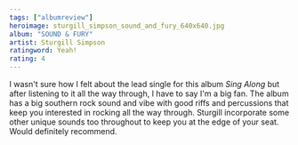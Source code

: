 ```yaml
---
tags: ["albumreview"]
heroimage: sturgill_simpson_sound_and_fury_640x640.jpg
album: "SOUND & FURY"
artist: Sturgill Simpson
ratingword: Yeah!
rating: 4
---
```


I wasn't sure how I felt about the lead single for this album _Sing Along_ but
after listening to it all the way through, I have to say I'm a big fan. The
album has a big southern rock sound and vibe with good riffs and percussions
that keep you interested in rocking all the way through. Sturgill incorporate
some other unique sounds too throughout to keep you at the edge of your seat.
Would definitely recommend.
